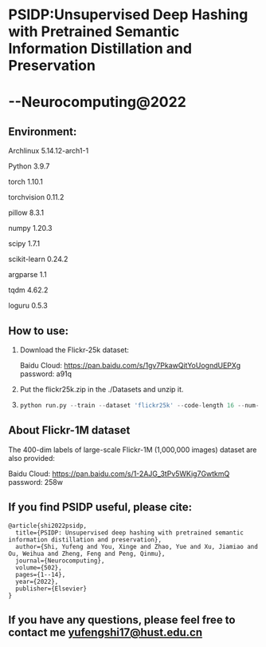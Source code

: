 # PSIDP:Unsupervised Deep Hashing with Pretrained Semantic Information Distillation and Preservation

# --Neurocomputing@2022

## Environment:

Archlinux 5.14.12-arch1-1

Python 3.9.7

torch 1.10.1

torchvision 0.11.2

pillow 8.3.1

numpy 1.20.3

scipy 1.7.1

scikit-learn 0.24.2

argparse 1.1

tqdm 4.62.2

loguru 0.5.3


## How to use:

1. Download the Flickr-25k dataset:

    Baidu Cloud: https://pan.baidu.com/s/1gv7PkawQitYoUogndUEPXg 
    password: a91q 

2. Put the flickr25k.zip in the ./Datasets and unzip it.

3. ```python
   python run.py --train --dataset 'flickr25k' --code-length 16 --num-query 2000 --num-train 5000
   ```

## About Flickr-1M dataset

The 400-dim labels of large-scale Flickr-1M (1,000,000 images) dataset are also provided:

  Baidu Cloud: https://pan.baidu.com/s/1-2AJG_3tPv5WKig7GwtkmQ 
  password: 258w 

## If you find PSIDP useful, please cite:
```
@article{shi2022psidp,
  title={PSIDP: Unsupervised deep hashing with pretrained semantic information distillation and preservation},
  author={Shi, Yufeng and You, Xinge and Zhao, Yue and Xu, Jiamiao and Ou, Weihua and Zheng, Feng and Peng, Qinmu},
  journal={Neurocomputing},
  volume={502},
  pages={1--14},
  year={2022},
  publisher={Elsevier}
}
```

## If you have any questions, please feel free to contact me yufengshi17@hust.edu.cn

